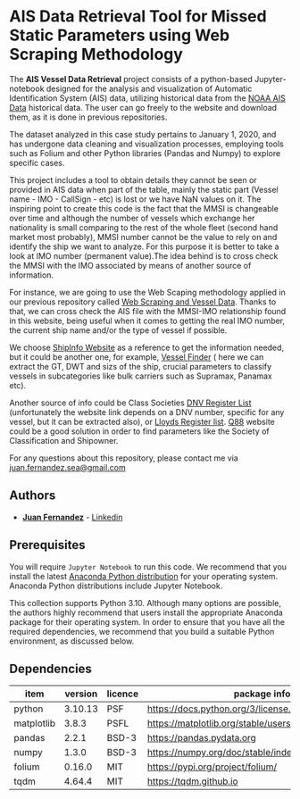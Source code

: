 # AIS Data Retrieval Tool for Missed Static Parameters using Web Scraping Methodology

The **AIS Vessel Data Retrieval** project consists of a python-based Jupyter-notebook designed for the analysis and visualization of Automatic Identification System (AIS) data, utilizing historical data from the [NOAA AIS Data](https://coast.noaa.gov/htdata/CMSP/AISDataHandler/2020/index.html) historical data. The user can go freely to the website and download them, as it is done in previous repositories. 

The dataset analyzed in this case study pertains to January 1, 2020, and has undergone data cleaning and visualization processes, employing tools such as Folium and other Python libraries (Pandas and Numpy) to explore specific cases.


This project includes a tool to obtain details they cannot be seen or provided in AIS data when part of the table, mainly the static part (Vessel name - IMO - CallSign - etc) is lost or we have NaN values on it. The inspiring point to create this code is the fact that the MMSI is changeable over time and although the number of vessels which  exchange her nationality is small comparing to the rest of the whole fleet (second hand market most probably), MMSI number cannot be the value to rely on and identify the ship we want to analyze. For this purpose it is better to take a look at IMO number (permanent value).The idea behind is to cross check the MMSI with the IMO associated by means of another source of information. 

For instance, we are going to use the Web Scaping methodology applied in our previous repository called [Web Scraping and Vessel Data](https://github.com/SeaGraphData/Web-Scraping-ShipInfo). Thanks to that, we can cross check the AIS file with the MMSI-IMO relationship found in this website, being useful when it comes to getting the real IMO number, the current ship name and/or the type of vessel if possible. 

We choose [ShipInfo Website](https://shipinfo.net) as a reference to get the information needed, but it could be another one, for example, [Vessel Finder](https://www.vesselfinder.com/vessels) ( here we can extract the GT, DWT and sizs of the ship, crucial parameters to classify vessels in subcategories like bulk carriers such as Supramax, Panamax etc). 

Another source of info could be Class Societies [DNV Register List](https://vesselregister.dnv.com/vesselregister) (unfortunately the website link depends on a DNV number, specific for any vessel, but it can be extracted also), or [Lloyds Register list](https://www.lr.org/en/about-us/who-we-are/lr-ships-in-class/). [Q88](https://www.q88.com/ViewShip.aspx?imo=9796975) website could be a good solution in order to find parameters like the Society of Classification and Shipowner.


For any questions about this repository, please contact me via juan.fernandez.sea@gmail.com

## Authors

* [**Juan Fernandez**](mailto://juan.fernandez.sea@gmail.com) - [Linkedin](https://www.linkedin.com/in/juan-fernandez-martinez/)



## Prerequisites

You will require `Jupyter Notebook` to run this code. We recommend that you install 
the latest [Anaconda Python distribution](https://www.anaconda.com/) for your 
operating system. Anaconda Python distributions include Jupyter Notebook.


This collection supports Python 3.10. Although many options are possible, the 
authors highly recommend that users install the appropriate Anaconda package 
for their operating system. In order to ensure that you have all the required 
dependencies, we recommend that you build a suitable Python environment, as 
discussed below.


## Dependencies

|item|version|licence|package info|
|---|---|---|---|
|python|3.10.13|PSF|https://docs.python.org/3/license.html|
|matplotlib|3.8.3|PSFL|https://matplotlib.org/stable/users/project/license.html|
|pandas|2.2.1|BSD-3|https://pandas.pydata.org|
|numpy|1.3.0|BSD-3|https://numpy.org/doc/stable/index.html|
|folium|0.16.0|MIT|https://pypi.org/project/folium/|
|tqdm|4.64.4|MIT|https://tqdm.github.io|





